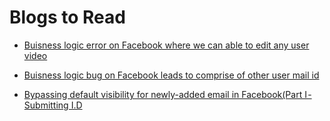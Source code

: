 # Blogs to Read 

- [ Buisness logic error on Facebook where we can able to edit any user video ](https://medium.com/@yaala/trim-private-live-videos-and-access-them-a331447cc82a)

- [ Buisness logic bug on Facebook leads to comprise of other user mail id ](https://iamsaugat.medium.com/a-facebook-bug-that-exposes-email-phone-number-to-your-friends-a980d24e5ea8)

- [ Bypassing default visibility for newly-added email in Facebook(Part I - Submitting I.D ](https://medium.com/@Kntjrld/bypassing-default-visibility-for-newly-added-email-in-facebook-part-i-submitting-i-d-da78142f032d)
